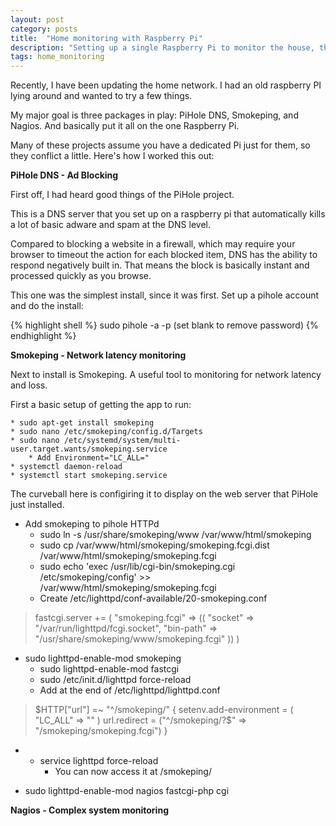 ```yaml
---
layout: post
category: posts
title:  "Home monitoring with Raspberry Pi"
description: "Setting up a single Raspberry Pi to monitor the house, the network and to use DNS to kill ads."
tags: home_monitoring
---
```


Recently, I have been updating the home network. I had an old raspberry PI lying around and wanted to try a few things.

My major goal is three packages in play: PiHole DNS, Smokeping, and Nagios. And basically put it all on the one Raspberry Pi.

Many of these projects assume you have a dedicated Pi just for them, so they conflict a little. Here's how I worked this out:

**PiHole DNS - Ad Blocking**

First off, I had heard good things of the PiHole project.

This is a DNS server that you set up on a raspberry pi that automatically kills a lot of basic adware and spam at the DNS level. 

Compared to blocking a website in a firewall, which may require your browser to timeout the action for each blocked item, DNS has the ability to respond negatively built in. That means the block is basically instant and processed quickly as you browse.

This one was the simplest install, since it was first. Set up a pihole account and do the install:

{% highlight shell %}
sudo pihole -a -p (set blank to remove password)
{% endhighlight %}

**Smokeping - Network latency monitoring**

Next to install is Smokeping. A useful tool to monitoring for network latency and loss.

First a basic setup of getting the app to run:

	* sudo apt-get install smokeping
	* sudo nano /etc/smokeping/config.d/Targets
	* sudo nano /etc/systemd/system/multi-user.target.wants/smokeping.service
		* Add Environment="LC_ALL=" 
	* systemctl daemon-reload
	* systemctl start smokeping.service

The curveball here is configiring it to display on the web server that PiHole just installed.

* Add smokeping to pihole HTTPd	
	* sudo ln -s /usr/share/smokeping/www /var/www/html/smokeping
	* sudo cp /var/www/html/smokeping/smokeping.fcgi.dist /var/www/html/smokeping/smokeping.fcgi
	* sudo echo 'exec /usr/lib/cgi-bin/smokeping.cgi /etc/smokeping/config' >> /var/www/html/smokeping/smokeping.fcgi
	* Create /etc/lighttpd/conf-available/20-smokeping.conf
>fastcgi.server += (
  "smokeping.fcgi" => ((
    "socket"   => "/var/run/lighttpd/fcgi.socket",
    "bin-path" => "/usr/share/smokeping/www/smokeping.fcgi"
  ))
)
* sudo lighttpd-enable-mod smokeping
	* sudo lighttpd-enable-mod fastcgi
	* sudo /etc/init.d/lighttpd force-reload
	* Add at the end of /etc/lighttpd/lighttpd.conf
>\$HTTP["url"] =~ "^/smokeping/" {
         setenv.add-environment = ( "LC_ALL" => "" )
         url.redirect  = ("^/smokeping/?$" => "/smokeping/smokeping.fcgi")
}

* * service lighttpd force-reload
	* You can now access it at /smokeping/


* sudo lighttpd-enable-mod nagios fastcgi-php cgi

**Nagios - Complex system monitoring**
